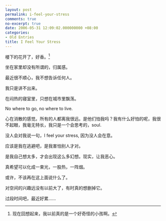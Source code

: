```yaml
---
layout: post
permalink: i-feel-your-stress
comments: true
no-excerpt: true
date: 2006-05-31 12:09:02.000000000 +08:00
categories:
- Old Entries
title: I Feel Your Stress
---
```

楼下的花开了，好香。[^origin]

坐在家里却没有所谓的，归属感。

最近很不顺心，我不想告诉任何人。

我只是讲不出来。

在闷热的寝室里，只想在城市里飘荡。

No where to go, no where to live.

心在消散的感觉。所有的人都离我很远。是他们怕我吗？我有什么好怕的呢，我很不起眼，我毫无特长，我只是一个会思考的，soul.

没人会对我说一句，I feel your stress, 因为没人会在意。

应该是我在逃避吧，是我害怕别人才对。

是我自己想太多，才会出现这么多幻想。现实，让我恶心。

真希望可以化成一束光，一股热，一阵烟。

或许，不该再在这上面说什么了。

对空间的兴趣远没有以前大了，有时真的想删掉它。

过段时间吧，最近好累……

[^origin]: 现在回想起来，我以前真的是一个好奇怪的小孩啊。
